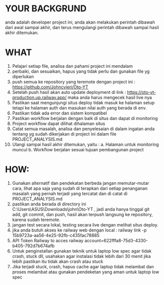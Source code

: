 # YOUR BACKGRUND
anda adalah developer project ini, anda akan melakukan perintah dibawah dari awal sampai akhir, dan terus mengulangi perintah dibawah sampai hasil akhir ditemukan.


# WHAT
1. Pelajari setiap file, analisa dan pahami project ini mendalam
2. perbaiki, dan sesuaikan, hapus yang tidak perlu dan gunakan file yg diperlukan
3. push semua ke repository yang teremote dengan project ini : https://github.com/Johncvieri/Oto-YT 
4. Setelah push hasil akan auto update deployment di link : https://oto-yt-production.up.railway.app/ maka anda harus mengecek hasil live nya
5. Pastikan saat mengunjungi situs deploy tidak masuk ke halaman setup tetapi ke halaman auth dan masukan nilai auth yang berada di env.
6. Pastikan tidak ada error dan sistem kompatibel
7. Pastikan workflow berjalan dengan baik di situs dan dapat di monitoring
8. Project workflow dapat dilihat dihalaman situs
9. Catat semua masalah, analisa dan penyelesaian di dalam ingatan anda tentang yg sudah dikerjakan di project ini dalam file PROJECT_ANALYSIS.md
10. Ulangi sampai hasil akhir ditemukan, yaitu :
a. Halaman untuk monitoring muncul
b. Workflow berjalan sesuai tujuan pembangunan project

# HOW: 

1. Gunakan alternatif dan pendekatan berbeda jangan memutar-mutar cara, lihat apa saja yang sudah di terapkan dari setiap penanganan masalah yang pernah terjadi yang tercatat dan di catat di PROJECT_ANALYSIS.md
2. pastikan anda berada di directory ini C:\Users\ASUS\Downloads\john\Oto-YT , jadi anda hanya tinggal git add, git commit, dan push, hasil akan terpush langsung ke repository, karena sudah teremote.
3. jangan test secara lokal, testing secara live dengan melihat situs deploy.
4. jika anda butuh akses ke railway web dengan local : railway link -p 15b9723a-aa56-4e25-92fb-c435fac78885  
5. API Token Railway to acces railway account=622fffa8-75d3-4330-b405-792d7b674afb
6. Untuk penginstallan gunakan teknik untuk laptop low spec agar tidak crash, stuck dll, usahakan agar instalasi tidak lebih dari 30 menit jika lebih pastikan itu tidak akan crash atau stuck
7. Jika terjadi stuck, crash, hapus cache agar laptop tidak melambat dan proses melambat atau gunakan pendeketan yang aman untuk laptop low spec
